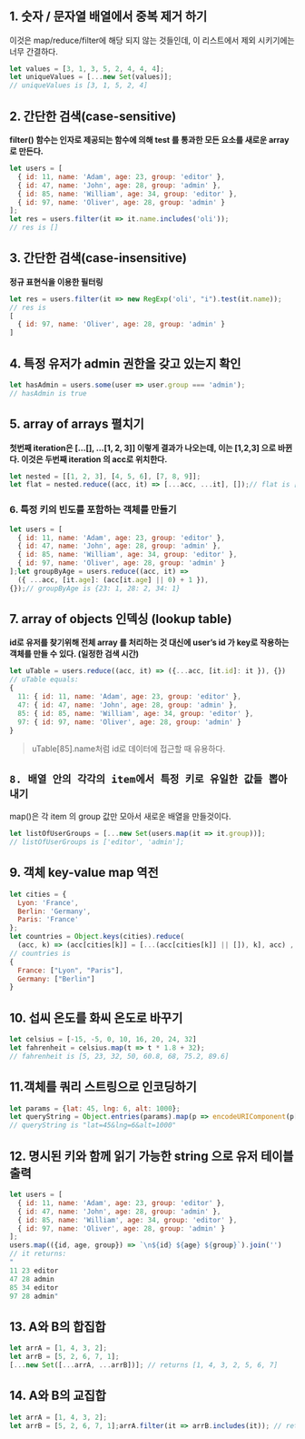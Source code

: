 # 

## 1. 숫자 / 문자열 배열에서 중복 제거 하기

이것은 map/reduce/filter에 해당 되지 않는 것들인데, 이 리스트에서 제외 시키기에는 너무 간결하다. 

```jsx
let values = [3, 1, 3, 5, 2, 4, 4, 4];
let uniqueValues = [...new Set(values)];
// uniqueValues is [3, 1, 5, 2, 4]
```

## 2. 간단한 검색(case-sensitive)

**filter() 함수는 인자로 제공되는 함수에 의해 test 를  통과한 모든 요소를 새로운 array로 만든다.** 

```jsx
let users = [
  { id: 11, name: 'Adam', age: 23, group: 'editor' },
  { id: 47, name: 'John', age: 28, group: 'admin' },
  { id: 85, name: 'William', age: 34, group: 'editor' },
  { id: 97, name: 'Oliver', age: 28, group: 'admin' }
];
let res = users.filter(it => it.name.includes('oli'));
// res is []
```

## 3. 간단한 검색(case-insensitive)

**정규 표현식을 이용한 필터링**

```jsx
let res = users.filter(it => new RegExp('oli', "i").test(it.name));
// res is
[
  { id: 97, name: 'Oliver', age: 28, group: 'admin' }
]
```

## 4. 특정 유저가 admin 권한을 갖고 있는지 확인

```jsx
let hasAdmin = users.some(user => user.group === 'admin');
// hasAdmin is true
```

## 5. array of arrays 펼치기

**첫번째 iteration은 […[], …[1, 2, 3]] 이렇게 결과가 나오는데, 이는 [1,2,3] 으로 바뀐다. 이것은 두번째 iteration 의 acc로 위치한다.**

```jsx
let nested = [[1, 2, 3], [4, 5, 6], [7, 8, 9]];
let flat = nested.reduce((acc, it) => [...acc, ...it], []);// flat is [1, 2, 3, 4, 5, 6, 7, 8, 9]
```

### 6. 특정 키의 빈도를 포함하는 객체를 만들기

```jsx
let users = [
  { id: 11, name: 'Adam', age: 23, group: 'editor' },
  { id: 47, name: 'John', age: 28, group: 'admin' },
  { id: 85, name: 'William', age: 34, group: 'editor' },
  { id: 97, name: 'Oliver', age: 28, group: 'admin' }
];let groupByAge = users.reduce((acc, it) =>
  ({ ...acc, [it.age]: (acc[it.age] || 0) + 1 }),
{});// groupByAge is {23: 1, 28: 2, 34: 1}
```

## 7. array of objects 인덱싱 (lookup table)

**id로 유저를 찾기위해 전체 array 를 처리하는 것 대신에 user’s id 가 key로 작용하는 객체를 만들 수 있다. (일정한 검색 시간)**

```jsx
let uTable = users.reduce((acc, it) => ({...acc, [it.id]: it }), {})
// uTable equals:
{
  11: { id: 11, name: 'Adam', age: 23, group: 'editor' },
  47: { id: 47, name: 'John', age: 28, group: 'admin' },
  85: { id: 85, name: 'William', age: 34, group: 'editor' },
  97: { id: 97, name: 'Oliver', age: 28, group: 'admin' }
}
```

> uTable[85].name처럼 id로 데이터에 접근할 때 유용하다.

## `8. 배열 안의 각각의 item에서 특정 키로 유일한 값들 뽑아내기`

map()은 각 item 의 group 값만 모아서 새로운 배열을 만들것이다.

```jsx
let listOfUserGroups = [...new Set(users.map(it => it.group))];
// listOfUserGroups is ['editor', 'admin'];
```

## 9. 객체 key-value map 역전

```jsx
let cities = {
  Lyon: 'France',
  Berlin: 'Germany',
  Paris: 'France'
};
let countries = Object.keys(cities).reduce(
  (acc, k) => (acc[cities[k]] = [...(acc[cities[k]] || []), k], acc) , {});
// countries is
{
  France: ["Lyon", "Paris"],
  Germany: ["Berlin"]
}
```

## 10. 섭씨 온도를 화씨 온도로 바꾸기

```jsx
let celsius = [-15, -5, 0, 10, 16, 20, 24, 32]
let fahrenheit = celsius.map(t => t * 1.8 + 32);
// fahrenheit is [5, 23, 32, 50, 60.8, 68, 75.2, 89.6]
```

## 11.객체를 쿼리 스트링으로 인코딩하기

```jsx
let params = {lat: 45, lng: 6, alt: 1000};
let queryString = Object.entries(params).map(p => encodeURIComponent(p[0]) + '=' + encodeURIComponent(p[1])).join('&')
// queryString is "lat=45&lng=6&alt=1000"
```

## 12. 명시된 키와 함께 읽기 가능한 string 으로 유저 테이블 출력

```jsx
let users = [
  { id: 11, name: 'Adam', age: 23, group: 'editor' },
  { id: 47, name: 'John', age: 28, group: 'admin' },
  { id: 85, name: 'William', age: 34, group: 'editor' },
  { id: 97, name: 'Oliver', age: 28, group: 'admin' }
];
users.map(({id, age, group}) => `\n${id} ${age} ${group}`).join('')
// it returns:
"
11 23 editor
47 28 admin
85 34 editor
97 28 admin"
```

## 13. A와 B의 합집합

```jsx
let arrA = [1, 4, 3, 2];
let arrB = [5, 2, 6, 7, 1];
[...new Set([...arrA, ...arrB])]; // returns [1, 4, 3, 2, 5, 6, 7]
```

## 14. A와 B의 교집합

```jsx
let arrA = [1, 4, 3, 2];
let arrB = [5, 2, 6, 7, 1];arrA.filter(it => arrB.includes(it)); // returns [1, 2]
```